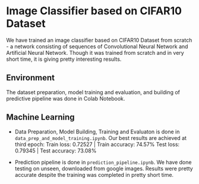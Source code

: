 # Image Classifier based on CIFAR10 Dataset

We have trained an image classifier based on CIFAR10 Dataset from scratch - a network consisting of sequences of Convolutional Neural Network and Artificial Neural Network. Though it was trained from scratch and in very short time, it is giving pretty interesting results.

## Environment

The dataset preparation, model training and evaluation, and building of predictive pipeline was done in Colab Notebook.

## Machine Learning

- Data Preparation, Model Building, Training and Evaluaton is done in `data_prep_and_model_training.ipynb`. Our best results are achieved at third epoch:
    Train loss: 0.72527 | Train accuracy: 74.57%
    Test loss: 0.79345 | Test accuracy: 73.08%

- Prediction pipeline is done in `prediction_pipeline.ipynb`. We have done testing on unseen, downloaded from google images. Results were pretty accurate despite the training was completed in pretty short time.
